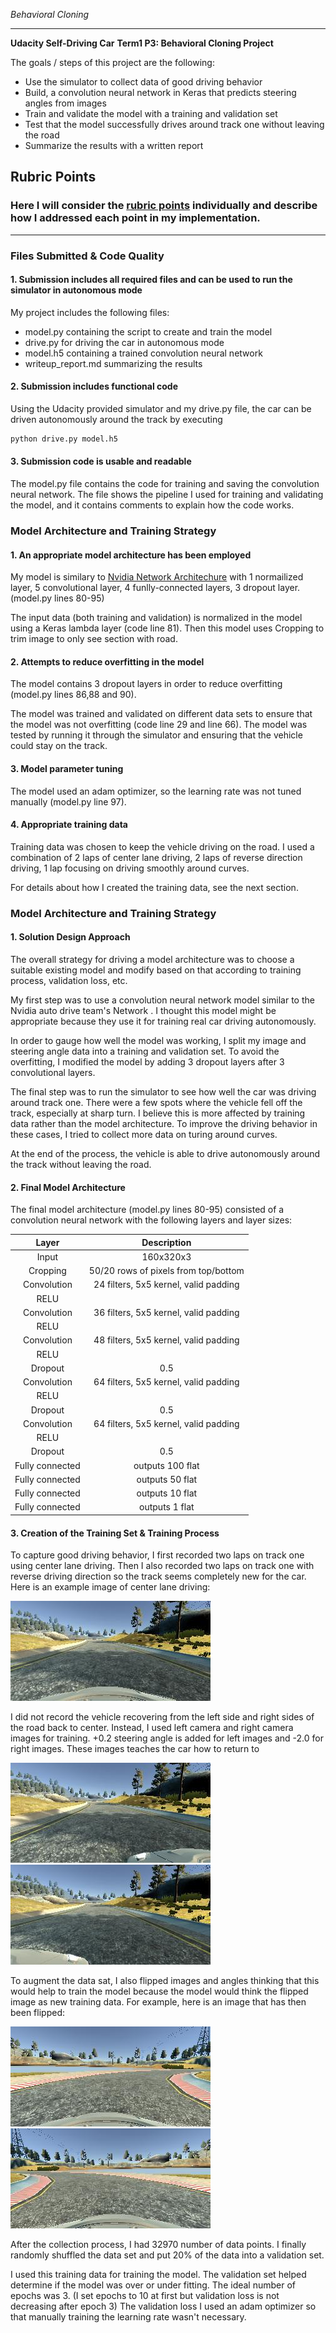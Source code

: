 *Behavioral Cloning* 

---
**Udacity Self-Driving Car**
**Term1 P3: Behavioral Cloning Project**

The goals / steps of this project are the following:
* Use the simulator to collect data of good driving behavior
* Build, a convolution neural network in Keras that predicts steering angles from images
* Train and validate the model with a training and validation set
* Test that the model successfully drives around track one without leaving the road
* Summarize the results with a written report


[//]: # (Image References)

[image3]: ./examples/center.jpg "Center Image"
[image4]: ./examples/left.jpg "Left Image"
[image5]: ./examples/right.jpg "Right Image"
[image6]: ./examples/normal.jpg "Normal Image"
[image7]: ./examples/flipped.jpg "Flipped Image"

## Rubric Points
### Here I will consider the [rubric points](https://review.udacity.com/#!/rubrics/432/view) individually and describe how I addressed each point in my implementation.  

---
### Files Submitted & Code Quality

#### 1. Submission includes all required files and can be used to run the simulator in autonomous mode

My project includes the following files:
* model.py containing the script to create and train the model
* drive.py for driving the car in autonomous mode
* model.h5 containing a trained convolution neural network 
* writeup_report.md summarizing the results

#### 2. Submission includes functional code
Using the Udacity provided simulator and my drive.py file, the car can be driven autonomously around the track by executing 
```sh
python drive.py model.h5
```

#### 3. Submission code is usable and readable

The model.py file contains the code for training and saving the convolution neural network. The file shows the pipeline I used for training and validating the model, and it contains comments to explain how the code works.

### Model Architecture and Training Strategy

#### 1. An appropriate model architecture has been employed

My model is similary to [Nvidia Network Architechure](https://devblogs.nvidia.com/parallelforall/deep-learning-self-driving-cars/) with 1 normailized layer, 5 convolutional layer, 4 funlly-connected layers, 3 dropout layer. (model.py lines 80-95) 

The input data (both training and validation) is normalized in the model using a Keras lambda layer (code line 81). 
Then this model uses Cropping to trim image to only see section with road.

#### 2. Attempts to reduce overfitting in the model

The model contains 3 dropout layers in order to reduce overfitting (model.py lines 86,88 and 90).

The model was trained and validated on different data sets to ensure that the model was not overfitting (code line 29 and line 66). The model was tested by running it through the simulator and ensuring that the vehicle could stay on the track.

#### 3. Model parameter tuning

The model used an adam optimizer, so the learning rate was not tuned manually (model.py line 97).

#### 4. Appropriate training data

Training data was chosen to keep the vehicle driving on the road. I used a combination of 2 laps of center lane driving, 2 laps of reverse direction driving, 1 lap focusing on driving smoothly around curves. 

For details about how I created the training data, see the next section. 

### Model Architecture and Training Strategy

#### 1. Solution Design Approach

The overall strategy for driving a model architecture was to choose a suitable existing model and modify based on that according to training process, validation loss, etc.

My first step was to use a convolution neural network model similar to the Nvidia auto drive team's Network .  I thought this model might be appropriate because they use it for training real car driving autonomously. 

In order to gauge how well the model was working, I split my image and steering angle data into a training and validation set. To avoid the overfitting, I modified the model by adding 3 dropout layers after 3 convolutional layers. 

The final step was to run the simulator to see how well the car was driving around track one. There were a few spots where the vehicle fell off the track, especially at sharp turn. I believe this is more affected by training data rather than the model architecture. To improve the driving behavior in these cases, I tried to collect more data on turing around curves.

At the end of the process, the vehicle is able to drive autonomously around the track without leaving the road.

#### 2. Final Model Architecture

The final model architecture (model.py lines 80-95) consisted of a convolution neural network with the following layers and layer sizes:

| Layer         		|     Description	        					| 
|:---------------------:|:---------------------------------------------:| 
| Input         		| 160x320x3 				   					| 
| Cropping 		     	| 50/20 rows of pixels from top/bottom		 	|
| Convolution 	    	| 24 filters, 5x5 kernel, valid padding 		|
| RELU					|												|
| Convolution		    | 36 filters, 5x5 kernel, valid padding			|
| RELU					|												|
| Convolution	 		| 48 filters, 5x5 kernel, valid padding			|
| RELU					|												|
| Dropout 				| 0.5   										|
| Convolution 		    | 64 filters, 5x5 kernel, valid padding			|
| RELU					|												|
| Dropout 				| 0.5   										|
| Convolution 		    | 64 filters, 5x5 kernel, valid padding			|
| RELU					|												|
| Dropout 				| 0.5   										|
| Fully connected		| outputs 100 flat 								|
| Fully connected		| outputs 50 flat 								|
| Fully connected		| outputs 10 flat 								|
| Fully connected		| outputs 1 flat								|

#### 3. Creation of the Training Set & Training Process

To capture good driving behavior, I first recorded two laps on track one using center lane driving. Then I also recorded two laps on track one with reverse driving direction so the track seems completely new for the car. Here is an example image of center lane driving:

![alt text][image3]

I did not record the vehicle recovering from the left side and right sides of the road back to center. Instead, I used left camera and right camera images for training. +0.2 steering angle is added for left images and -2.0 for right images. These images teaches the car how to return to 

![alt text][image4]
![alt text][image5]


To augment the data sat, I also flipped images and angles thinking that this would help to train the model because the model would think the flipped image as new training data. For example, here is an image that has then been flipped:

![alt text][image6]
![alt text][image7]

After the collection process, I had 32970 number of data points. 
I finally randomly shuffled the data set and put 20% of the data into a validation set. 

I used this training data for training the model. The validation set helped determine if the model was over or under fitting. The ideal number of epochs was 3. (I set epochs to 10 at first but validation loss is not decreasing after epoch 3) The validation loss I used an adam optimizer so that manually training the learning rate wasn't necessary.
